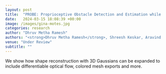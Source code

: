 ```yaml
---
layout: post
title:  "PROBE: Proprioceptive Obstacle Detection and Estimation while Navigating in Clutter"
date:   2024-03-15 18:08:39 +00:00
image: /images/gina-motes.jpg
categories: research
author: "Dhruv Metha Ramesh"
authors: "<strong>Dhruv Metha Ramesh</strong>, Shreesh Keskar, Aravind Sivaramakrishnan, Kostas E Bekris, Jingjin Yu, Abdeslam Boularias"
venue: "Under Review"
subtitle: ""
---
```

We show how shape reconstruction with 3D Gaussians can be expanded to include differentiable optical flow, colored mesh exports and more. 